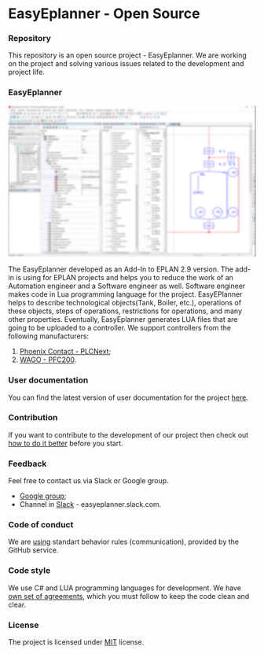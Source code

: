 
# EasyEplanner - Open Source

### Repository

This repository is an open source project - EasyEplanner.
We are working on the project and solving various issues related to the development and project life.


### EasyEplanner

<img src="docs/user_manual/images/EasyEplannerPreview.png">

The EasyEplanner developed as an Add-In to EPLAN 2.9 version. The add-in is using for EPLAN projects and helps you to reduce the work of an Automation engineer and a Software engineer as well. 
Software engineer makes code in Lua programming language for the project. EasyEPlanner helps to describe technological objects(Tank, Boiler, etc.), operations of these objects, steps of operations, restrictions for operations, and many other properties. Eventually, EasyEplanner generates LUA files that are going to be uploaded to a controller. We support controllers from the following manufacturers:

1. [Phoenix Contact - PLCNext](https://github.com/plcnext);
2. [WAGO - PFC200](https://github.com/WAGO).

### User documentation
You can find the latest version of user documentation for the project [here](docs/user_manual/ReadMe.md).


### Contribution
If you want to contribute to the development of our project then  check out [how to do it better](docs/contributing.md) before you start.


### Feedback

Feel free to contact us via Slack or Google group.

* [Google group](https://groups.google.com/forum/#!forum/easyeplanner);
* Channel in [Slack](https://slack.com) - easyeplanner.slack.com.


### Code of conduct
We are [using](docs/CODE_OF_CONDUCT.md)
standart behavior rules (communication), provided by the GitHub service.


### Code style
We use C# and LUA programming languages for development. We have [own set of agreements](docs/codestyle.md), which you must follow to keep the code clean and clear.


### License
The project is licensed under [MIT](LICENSE.txt) license.
